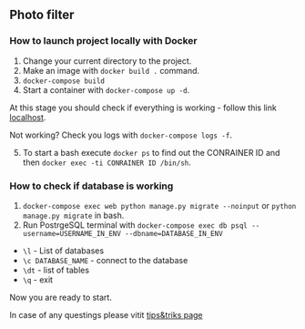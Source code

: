 ## Photo filter

### How to launch project locally with Docker
1. Change your current directory to the project.
2. Make an image with `docker build .` command.
3. `docker-compose build`
4. Start a container with `docker-compose up -d`.

At this stage you should check if everything is working - follow this link [localhost](http://localhost:8000/).


Not working? Check you logs with `docker-compose logs -f`.

5. To start a bash execute `docker ps` to find out the CONRAINER ID and then `docker exec -ti CONRAINER ID /bin/sh`.

### How to check if database is working
1. `docker-compose exec web python manage.py migrate --noinput` or `python manage.py migrate` in bash.
2. Run PostrgeSQL terminal with `docker-compose exec db psql --username=USERNAME_IN_ENV --dbname=DATABASE_IN_ENV`
  * `\l` - List of databases
  * `\c DATABASE_NAME` - connect to the database
  * `\dt` - list of tables
  * `\q` - exit
  
Now you are ready to start.

In case of any questings please vitit [tips&triks page](https://webdevblog.ru/kak-ispolzovat-django-postgresql-i-docker/)
